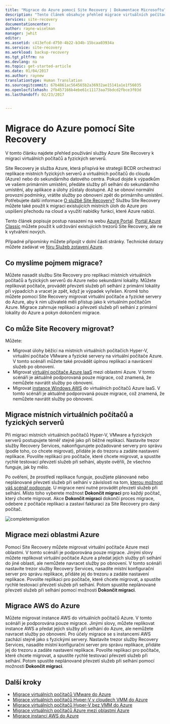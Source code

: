 ```yaml
---
title: "Migrace do Azure pomocí Site Recovery | Dokumentace Microsoftu"
description: "Tento článek obsahuje přehled migrace virtuálních počítačů a fyzických serverů do Azure pomocí Azure Site Recovery"
services: site-recovery
documentationcenter: 
author: rayne-wiselman
manager: jwhit
editor: 
ms.assetid: c413efcd-d750-4b22-b34b-15bcaa03934a
ms.service: site-recovery
ms.workload: backup-recovery
ms.tgt_pltfrm: na
ms.devlang: na
ms.topic: get-started-article
ms.date: 01/04/2017
ms.author: raynew
translationtype: Human Translation
ms.sourcegitcommit: 67b4861ac564565b2a36932ae15141a1e1f56035
ms.openlocfilehash: 2fb457166b4ebe61c11173aa75bdcd2fbce3f03d
ms.lasthandoff: 02/23/2017


---
```

# <a name="migrate-to-azure-with-site-recovery"></a>Migrace do Azure pomocí Site Recovery

V tomto článku najdete přehled používání služby Azure Site Recovery k migraci virtuálních počítačů a fyzických serverů.

Site Recovery je služba Azure, která přispívá ke strategii BCDR orchestrací replikace místních fyzických serverů a virtuálních počítačů do cloudu (Azure) nebo do sekundárního datového centra. Pokud dojde k výpadkům ve vašem primárním umístění, předáte služby při selhání do sekundárního umístění, aby aplikace a úlohy zůstaly dostupné. Až se obnoví normální provozní podmínky, vrátíte služby po obnovení zpět do primárního umístění. Potřebujete další informace [O službě Site Recovery?](site-recovery-overview.md) Službu Site Recovery můžete také použít k migraci existujících místních úloh do Azure pro uspíšení přechodu na cloud a využití nabídky funkcí, které Azure nabízí.

Tento článek popisuje postup nasazení na webu [Azure Portal](https://portal.azure.com). [Portál Azure Classic](https://manage.windowsazure.com/) můžete použít k udržování existujících trezorů Site Recovery, ale ne k vytváření nových.

Případné připomínky můžete připojit v dolní části stránky. Technické dotazy můžete zadávat ve [fóru Služeb zotavení Azure](https://social.msdn.microsoft.com/forums/azure/home?forum=hypervrecovmgr).


## <a name="what-do-we-mean-by-migration"></a>Co myslíme pojmem migrace?

Můžete nasadit službu Site Recovery pro replikaci místních virtuálních počítačů a fyzických serverů do Azure nebo sekundární lokality. Můžete replikovat počítače, provádět převzetí služeb při selhání z primární lokality při výpadcích a vracet je zpět, když je výpadek vyřešen. Kromě toho můžete pomocí Site Recovery migrovat virtuální počítače a fyzické servery do Azure, aby k nim uživatelé měli přístup jako k virtuálním počítačům Azure. Migrace zahrnuje replikaci a převzetí služeb při selhání z primární lokality do Azure a pokyn dokončení migrace.

## <a name="what-can-site-recovery-migrate"></a>Co může Site Recovery migrovat?

Můžete:

- Migrovat úlohy běžící na místních virtuálních počítačích Hyper-V, virtuální počítače VMware a fyzické servery na virtuální počítače Azure. V tomto scénáři můžete také provádět úplnou replikaci a navrácení služeb po obnovení.
- Migrovat [virtuální počítače Azure IaaS](site-recovery-migrate-azure-to-azure.md) mezi oblastmi Azure. V tomto scénáři je aktuálně podporovaná pouze migrace, což znamená, že nemůžete navrátit služby po obnovení.
- Migrovat [instance Windows AWS](site-recovery-migrate-aws-to-azure.md) do virtuálních počítačů Azure IaaS. V tomto scénáři je aktuálně podporovaná pouze migrace, což znamená, že nemůžete navrátit služby po obnovení.

## <a name="migrate-on-premises-vms-and-physical-servers"></a>Migrace místních virtuálních počítačů a fyzických serverů

Při migraci místních virtuálních počítačů Hyper-V, VMware a fyzických serverů postupujete téměř stejně jako při běžné replikaci. Nastavíte trezor služby Recovery Services, nakonfigurujete požadované servery pro správu (podle toho, co chcete migrovat), přidáte je do trezoru a zadáte nastavení replikace. Povolíte replikaci pro počítače, které chcete migrovat, a spustíte rychlé testovací převzetí služeb při selhání, abyste ověřili, že všechno funguje, jak by mělo.

Po ověření, že prostředí replikace funguje, použijete plánované nebo neplánované převzetí služeb při selhání v závislosti na tom, [kterou možnost váš scénář podporuje](site-recovery-failover.md). U migrace není nutné provádět převzetí služeb při selhání. Místo toho vyberete možnost **Dokončit migraci** pro každý počítač, který chcete migrovat. Akce **Dokončit migraci** dokončí proces migrace, odebere z počítače replikaci a zastaví fakturaci za Site Recovery pro daný počítač.

![completemigration](./media/site-recovery-hyper-v-site-to-azure/migrate.png)

## <a name="migrate-between-azure-regions"></a>Migrace mezi oblastmi Azure

Pomocí Site Recovery můžete migrovat virtuální počítače Azure mezi oblastmi. V tomto scénáři je podporována pouze migrace. Jinými slovy můžete replikovat virtuální počítače Azure a předat jejich služby při selhání do jiné oblasti, ale nemůžete navracet služby po obnovení. V tomto scénáři nastavíte trezor služby Recovery Services, nasadíte místní konfigurační server pro správu replikace, přidáte jej do trezoru a zadáte nastavení replikace. Povolíte replikaci pro počítače, které chcete migrovat, a spustíte rychlé testovací převzetí služeb při selhání. Potom spustíte neplánované převzetí služeb při selhání pomocí možnosti **Dokončit migraci**.

## <a name="migrate-aws-to-azure"></a>Migrace AWS do Azure

Můžete migrovat instance AWS do virtuálních počítačů Azure. V tomto scénáři je podporována pouze migrace. Jinými slovy, můžete replikovat instance AWS a předat jejich služby při selhání do Azure, ale nemůžete navracet služby po obnovení. Pro účely migrace se s instancemi AWS zachází stejně jako s fyzickými servery. Nastavíte trezor služby Recovery Services, nasadíte místní konfigurační server pro správu replikace, přidáte jej do trezoru a zadáte nastavení replikace. Povolíte replikaci pro počítače, které chcete migrovat, a spustíte rychlé testovací převzetí služeb při selhání. Potom spustíte neplánované převzetí služeb při selhání pomocí možnosti **Dokončit migraci**.




## <a name="next-steps"></a>Další kroky

- [Migrace virtuálních počítačů VMware do Azure](site-recovery-vmware-to-azure.md)
- [Migrace virtuálních počítačů Hyper-V v cloudech VMM do Azure](site-recovery-vmm-to-azure.md)
- [Migrace virtuálních počítačů Hyper-V bez VMM do Azure](site-recovery-hyper-v-site-to-azure.md)
- [Migrace virtuálních počítačů Azure mezi oblastmi Azure](site-recovery-migrate-azure-to-azure.md)
- [Migrace instancí AWS do Azure](site-recovery-migrate-aws-to-azure.md)


